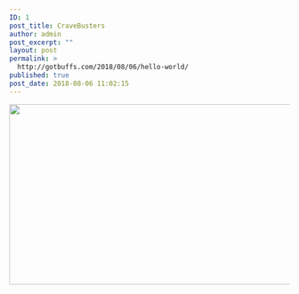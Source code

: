 ```yaml
---
ID: 1
post_title: CraveBusters
author: admin
post_excerpt: ""
layout: post
permalink: >
  http://gotbuffs.com/2018/08/06/hello-world/
published: true
post_date: 2018-08-06 11:02:15
---
```

<img class="alignnone  wp-image-57" src="http://gotbuffs.com/wp-content/uploads/2018/08/225004_1-300x183.jpg" alt="" width="533" height="325" />